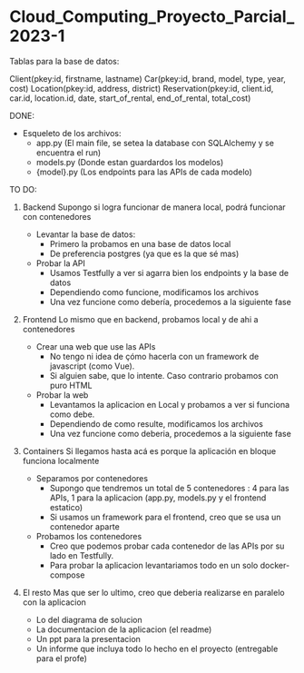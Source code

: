 # Cloud_Computing_Proyecto_Parcial_2023-1

Tablas para la base de datos:

Client(pkey:id, firstname, lastname)
Car(pkey:id, brand, model, type, year, cost)
Location(pkey:id, address, district)
Reservation(pkey:id, client.id, car.id, location.id, date, start_of_rental, end_of_rental, total_cost)

DONE:
- Esqueleto de los archivos:
    - app.py (El main file, se setea la database con SQLAlchemy y se encuentra el run)
    - models.py (Donde estan guardardos los modelos)
    - {model}.py (Los endpoints para las APIs de cada modelo)

TO DO:
1. Backend
    Supongo si logra funcionar de manera local, podrá funcionar con contenedores
    - Levantar la base de datos:
        - Primero la probamos en una base de datos local
        - De preferencia postgres (ya que es la que sé mas)
    - Probar la API
        - Usamos Testfully a ver si agarra bien los endpoints y la base de datos
        - Dependiendo como funcione, modificamos los archivos
        - Una vez funcione como debería, procedemos a la siguiente fase
    
2. Frontend
    Lo mismo que en backend, probamos local y de ahi a contenedores
    - Crear una web que use las APIs
        - No tengo ni idea de çómo hacerla con un framework de javascript (como Vue).
        - Si alguien sabe, que lo intente. Caso contrario probamos con puro HTML
    - Probar la web
        - Levantamos la aplicacion en Local y probamos a ver si funciona como debe.
        - Dependiendo de como resulte, modificamos los archivos
        - Una vez funcione como deberia, procedemos a la siguiente fase

3. Containers
    Si llegamos hasta acá es porque la aplicación en bloque funciona localmente
    - Separamos por contenedores
        - Supongo que tendremos un total de 5 contenedores : 4 para las APIs, 1 para la aplicacion (app.py, models.py y el frontend estatico)
        - Si usamos un framework para el frontend, creo que se usa un contenedor aparte
    - Probamos los contenedores
        - Creo que podemos probar cada contenedor de las APIs por su lado en Testfully.
        - Para probar la aplicacion levantariamos todo en un solo docker-compose

4. El resto
    Mas que ser lo ultimo, creo que deberia realizarse en paralelo con la aplicacion
    - Lo del diagrama de solucion
    - La documentacion de la aplicacion (el readme)
    - Un ppt para la presentacion
    - Un informe que incluya todo lo hecho en el proyecto (entregable para el profe)